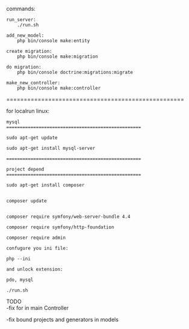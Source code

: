 commands:



    run_server:
        ./run.sh

    add_new_model:
        php bin/console make:entity

    create migration:
        php bin/console make:migration

    do migration:
        php bin/console doctrine:migrations:migrate

    make_new_controller:
        php bin/console make:controller


   ===================================================

   for localrun linux:

    mysql
    ==================================================

    sudo apt-get update

    sudo apt-get install mysql-server

    ==================================================

    project depend
    ==================================================

    sudo apt-get install composer


    composer update


    composer require symfony/web-server-bundle 4.4

    composer require symfony/http-foundation

    composer require admin

    confugure you ini file:

    php --ini

    and unlock extension:

    pdo, mysql

    ./run.sh



TODO  
   -fix for in main Controller

   -fix bound projects and generators  in models

